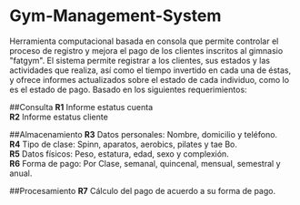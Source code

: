 # Gym-Management-System

Herramienta computacional basada en consola que permite controlar el proceso de registro y mejora el pago de los
clientes inscritos al gimnasio "fatgym". El sistema permite registrar a los clientes, sus estados y las actividades que realiza, así
como el tiempo invertido en cada una de éstas, y ofrece informes actualizados sobre el estado de
cada individuo, como lo es el estado de pago. Basado en los siguientes requerimientos:

##Consulta
**R1** Informe estatus cuenta  
**R2** Informe estatus cliente

##Almacenamiento
**R3** Datos personales: Nombre, domicilio y teléfono.  
**R4** Tipo de clase: Spinn, aparatos, aerobics, pilates y tae Bo.  
**R5** Datos físicos: Peso, estatura, edad, sexo y complexión.  
**R6** Forma de pago: Por Clase, semanal, quincenal, mensual, semestral y anual.  

##Procesamiento
**R7** Cálculo del pago de acuerdo a su forma de pago.
